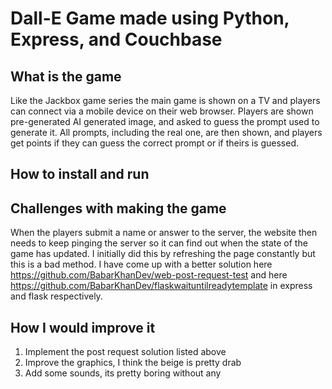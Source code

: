 # Dall-E Game made using Python, Express, and Couchbase

## What is the game

Like the Jackbox game series the main game is shown on a TV and players can connect via a mobile device on their web browser. Players are shown pre-generated AI generated image, and asked to guess the prompt used to generate it. All prompts, including the real one, are then shown, and players get points if they can guess the correct prompt or if theirs is guessed. 

## How to install and run



## Challenges with making the game

When the players submit a name or answer to the server, the website then needs to keep pinging the server so it can find out when the state of the game has updated. I initially did this by refreshing the page constantly but this is a bad method. I have come up with a better solution here https://github.com/BabarKhanDev/web-post-request-test and here https://github.com/BabarKhanDev/flaskwaituntilreadytemplate in express and flask respectively.

## How I would improve it

1. Implement the post request solution listed above
2. Improve the graphics, I think the beige is pretty drab
3. Add some sounds, its pretty boring without any
